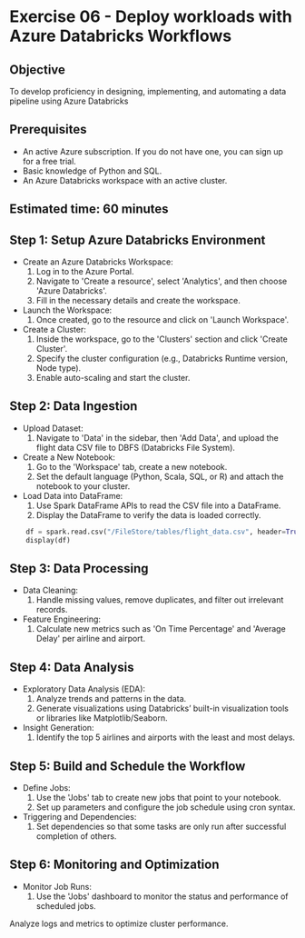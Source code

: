 # Exercise 06 - Deploy workloads with Azure Databricks Workflows

## Objective
To develop proficiency in designing, implementing, and automating a data pipeline using Azure Databricks

## Prerequisites
- An active Azure subscription. If you do not have one, you can sign up for a free trial.
- Basic knowledge of Python and SQL.
- An Azure Databricks workspace with an active cluster.

## Estimated time: 60 minutes

## Step 1: Setup Azure Databricks Environment
- Create an Azure Databricks Workspace:
    1. Log in to the Azure Portal.
    2. Navigate to 'Create a resource', select 'Analytics', and then choose 'Azure Databricks'.
    3. Fill in the necessary details and create the workspace.
- Launch the Workspace:
    1. Once created, go to the resource and click on 'Launch Workspace'.
- Create a Cluster:
    1. Inside the workspace, go to the 'Clusters' section and click 'Create Cluster'.
    2. Specify the cluster configuration (e.g., Databricks Runtime version, Node type).
    3. Enable auto-scaling and start the cluster.
        
## Step 2: Data Ingestion
- Upload Dataset:
    1. Navigate to 'Data' in the sidebar, then 'Add Data', and upload the flight data CSV file to DBFS (Databricks File System).
- Create a New Notebook:
    1. Go to the 'Workspace' tab, create a new notebook.
    2. Set the default language (Python, Scala, SQL, or R) and attach the notebook to your cluster.
- Load Data into DataFrame:
    1. Use Spark DataFrame APIs to read the CSV file into a DataFrame.
    2. Display the DataFrame to verify the data is loaded correctly.

```python
    df = spark.read.csv("/FileStore/tables/flight_data.csv", header=True, inferSchema=True)
    display(df)
```

## Step 3: Data Processing
- Data Cleaning:
    1. Handle missing values, remove duplicates, and filter out irrelevant records.
- Feature Engineering:
    1. Calculate new metrics such as 'On Time Percentage' and 'Average Delay' per airline and airport.

## Step 4: Data Analysis
- Exploratory Data Analysis (EDA):
    1. Analyze trends and patterns in the data.
    2. Generate visualizations using Databricks’ built-in visualization tools or libraries like Matplotlib/Seaborn.
- Insight Generation:
    1. Identify the top 5 airlines and airports with the least and most delays.

## Step 5: Build and Schedule the Workflow
- Define Jobs:
    1. Use the 'Jobs' tab to create new jobs that point to your notebook.
    2. Set up parameters and configure the job schedule using cron syntax.
- Triggering and Dependencies:
    1. Set dependencies so that some tasks are only run after successful completion of others.

## Step 6: Monitoring and Optimization
- Monitor Job Runs:
    1. Use the 'Jobs' dashboard to monitor the status and performance of scheduled jobs.
    
Analyze logs and metrics to optimize cluster performance.